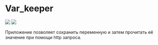 # Var_keeper

![](https://github.com/VladimirChabanov/var_keeper/actions/workflows/staging.yml/badge.svg) ![](https://img.shields.io/docker/v/waffelzzz/var_keeper?sort=date&label=build%20for%20commit)

Приложение позволяет сохранить переменную и затем прочитать её значение при помощи http запроса.
